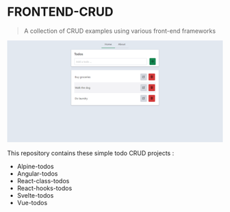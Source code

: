 # FRONTEND-CRUD

> A collection of CRUD examples using various front-end frameworks

![Home page](todos-crud.png)

This repository contains these simple todo CRUD projects :

- Alpine-todos
- Angular-todos
- React-class-todos
- React-hooks-todos
- Svelte-todos
- Vue-todos
